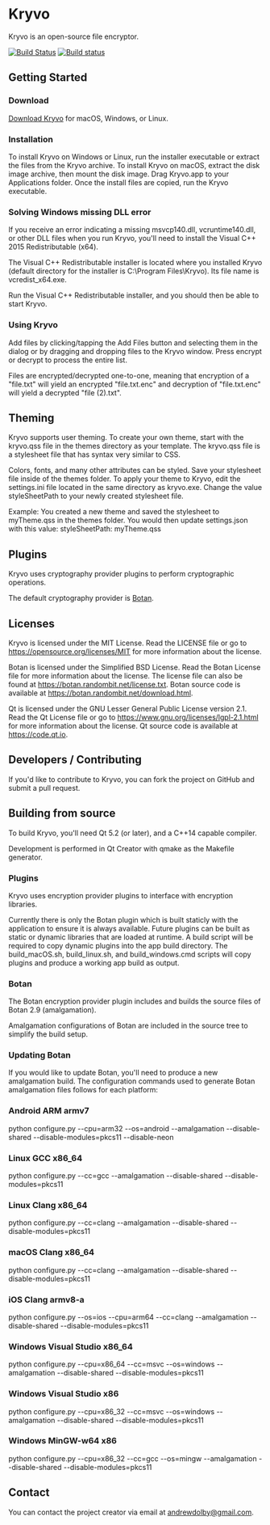 # Kryvo

Kryvo is an open-source file encryptor.

[![Build Status](https://travis-ci.org/adolby/Kryvo.svg?branch=master)](https://travis-ci.org/adolby/Kryvo) [![Build status](https://ci.appveyor.com/api/projects/status/tefc4ijnl7el4tko/branch/master?svg=true)](https://ci.appveyor.com/project/adolby/kryvo/branch/master)

## Getting Started

### Download
[Download Kryvo](https://github.com/adolby/Kryvo/releases) for macOS, Windows, or Linux.

### Installation
To install Kryvo on Windows or Linux, run the installer executable or extract the files from the Kryvo archive. To install Kryvo on macOS, extract the disk image archive, then mount the disk image. Drag Kryvo.app to your Applications folder. Once the install files are copied, run the Kryvo executable.

### Solving Windows missing DLL error
If you receive an error indicating a missing msvcp140.dll, vcruntime140.dll, or other DLL files when you run Kryvo, you'll need to install the Visual C++ 2015 Redistributable (x64).

The Visual C++ Redistributable installer is located where you installed Kryvo (default directory for the installer is C:\Program Files\Kryvo\). Its file name is vcredist_x64.exe.

Run the Visual C++ Redistributable installer, and you should then be able to start Kryvo.

### Using Kryvo
Add files by clicking/tapping the Add Files button and selecting them in the dialog or by dragging and dropping files to the Kryvo window. Press encrypt or decrypt to process the entire list.

Files are encrypted/decrypted one-to-one, meaning that encryption of a "file.txt" will yield an encrypted "file.txt.enc" and decryption of "file.txt.enc" will yield a decrypted "file (2).txt".

## Theming

Kryvo supports user theming. To create your own theme, start with the kryvo.qss file in the themes directory as your template. The kryvo.qss file is a stylesheet file that has syntax very similar to CSS.

Colors, fonts, and many other attributes can be styled. Save your stylesheet file inside of the themes folder. To apply your theme to Kryvo, edit the settings.ini file located in the same directory as kryvo.exe. Change the value styleSheetPath to your newly created stylesheet file.

Example: You created a new theme and saved the stylesheet to myTheme.qss in the themes folder. You would then update settings.json with this value: styleSheetPath: myTheme.qss

## Plugins

Kryvo uses cryptography provider plugins to perform cryptographic operations.

The default cryptography provider is [Botan](https://botan.randombit.net/).

## Licenses

Kryvo is licensed under the MIT License. Read the LICENSE file or go to https://opensource.org/licenses/MIT for more information about the license.

Botan is licensed under the Simplified BSD License. Read the Botan License file for more information about the license. The license file can also be found at https://botan.randombit.net/license.txt.
Botan source code is available at https://botan.randombit.net/download.html.

Qt is licensed under the GNU Lesser General Public License version 2.1. Read the Qt License file or go to https://www.gnu.org/licenses/lgpl-2.1.html for more information about the license.
Qt source code is available at https://code.qt.io.

## Developers / Contributing

If you'd like to contribute to Kryvo, you can fork the project on GitHub and submit a pull request.

## Building from source
To build Kryvo, you'll need Qt 5.2 (or later), and a C++14 capable compiler.

Development is performed in Qt Creator with qmake as the Makefile generator.

### Plugins
Kryvo uses encryption provider plugins to interface with encryption libraries.

Currently there is only the Botan plugin which is built staticly with the application to ensure it is always available. Future plugins can be built as static or dynamic libraries that are loaded at runtime. A build script will be required to copy dynamic plugins into the app build directory. The build_macOS.sh, build_linux.sh, and build_windows.cmd scripts will copy plugins and produce a working app build as output.

### Botan
The Botan encryption provider plugin includes and builds the source files of Botan 2.9 (amalgamation).

Amalgamation configurations of Botan are included in the source tree to simplify the build setup.

### Updating Botan
If you would like to update Botan, you'll need to produce a new amalgamation build. The configuration commands used to generate Botan amalgamation files follows for each platform:

### Android ARM armv7
python configure.py --cpu=arm32 --os=android --amalgamation --disable-shared --disable-modules=pkcs11 --disable-neon

### Linux GCC x86_64
python configure.py --cc=gcc --amalgamation --disable-shared --disable-modules=pkcs11

### Linux Clang x86_64
python configure.py --cc=clang --amalgamation --disable-shared --disable-modules=pkcs11

### macOS Clang x86_64
python configure.py --cc=clang --amalgamation --disable-shared --disable-modules=pkcs11

### iOS Clang armv8-a
python configure.py --os=ios --cpu=arm64 --cc=clang --amalgamation --disable-shared --disable-modules=pkcs11

### Windows Visual Studio x86_64
python configure.py --cpu=x86_64 --cc=msvc --os=windows --amalgamation --disable-shared --disable-modules=pkcs11

### Windows Visual Studio x86
python configure.py --cpu=x86_32 --cc=msvc --os=windows --amalgamation --disable-shared --disable-modules=pkcs11

### Windows MinGW-w64 x86
python configure.py --cpu=x86_32 --cc=gcc --os=mingw --amalgamation --disable-shared --disable-modules=pkcs11

## Contact

You can contact the project creator via email at andrewdolby@gmail.com.

